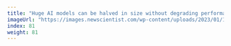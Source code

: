 ```yaml
---
title: "Huge AI models can be halved in size without degrading performance"
imageUrl: "https://images.newscientist.com/wp-content/uploads/2023/01/17105152/SEI_140164683.jpg?width=600"
index: 81
weight: 81
---
```

